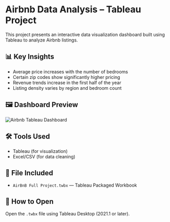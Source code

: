 # Airbnb Data Analysis – Tableau Project

This project presents an interactive data visualization dashboard built using Tableau to analyze Airbnb listings.

## 📊 Key Insights

- Average price increases with the number of bedrooms
- Certain zip codes show significantly higher pricing
- Revenue trends increase in the first half of the year
- Listing density varies by region and bedroom count

## 🖼️ Dashboard Preview

![Airbnb Tableau Dashboard](684712cf-0530-47be-b10c-0cca7dd1adc4.png)

## 🛠 Tools Used

- Tableau (for visualization)
- Excel/CSV (for data cleaning)

## 📂 File Included

- `AirBnB Full Project.twbx` — Tableau Packaged Workbook

## 📖 How to Open

Open the `.twbx` file using Tableau Desktop (2021.1 or later).
